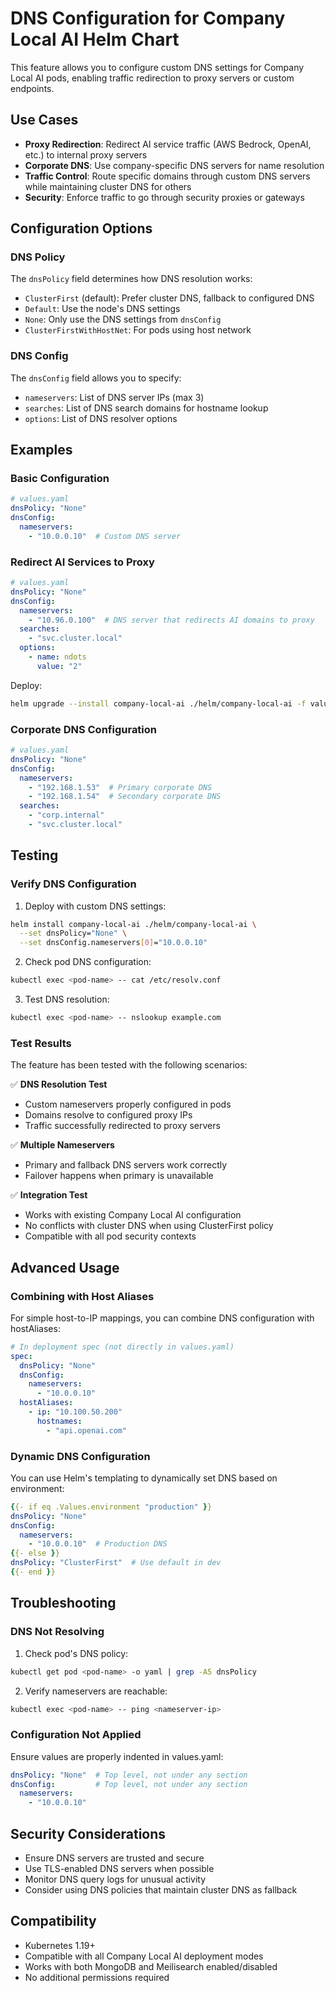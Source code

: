 # DNS Configuration for Company Local AI Helm Chart

This feature allows you to configure custom DNS settings for Company Local AI pods, enabling traffic redirection to proxy servers or custom endpoints.

## Use Cases

- **Proxy Redirection**: Redirect AI service traffic (AWS Bedrock, OpenAI, etc.) to internal proxy servers
- **Corporate DNS**: Use company-specific DNS servers for name resolution
- **Traffic Control**: Route specific domains through custom DNS servers while maintaining cluster DNS for others
- **Security**: Enforce traffic to go through security proxies or gateways

## Configuration Options

### DNS Policy

The `dnsPolicy` field determines how DNS resolution works:

- `ClusterFirst` (default): Prefer cluster DNS, fallback to configured DNS
- `Default`: Use the node's DNS settings
- `None`: Only use the DNS settings from `dnsConfig`
- `ClusterFirstWithHostNet`: For pods using host network

### DNS Config

The `dnsConfig` field allows you to specify:

- `nameservers`: List of DNS server IPs (max 3)
- `searches`: List of DNS search domains for hostname lookup
- `options`: List of DNS resolver options

## Examples

### Basic Configuration

```yaml
# values.yaml
dnsPolicy: "None"
dnsConfig:
  nameservers:
    - "10.0.0.10"  # Custom DNS server
```

### Redirect AI Services to Proxy

```yaml
# values.yaml
dnsPolicy: "None"
dnsConfig:
  nameservers:
    - "10.96.0.100"  # DNS server that redirects AI domains to proxy
  searches:
    - "svc.cluster.local"
  options:
    - name: ndots
      value: "2"
```

Deploy:
```bash
helm upgrade --install company-local-ai ./helm/company-local-ai -f values.yaml
```

### Corporate DNS Configuration

```yaml
# values.yaml
dnsPolicy: "None"
dnsConfig:
  nameservers:
    - "192.168.1.53"  # Primary corporate DNS
    - "192.168.1.54"  # Secondary corporate DNS
  searches:
    - "corp.internal"
    - "svc.cluster.local"
```

## Testing

### Verify DNS Configuration

1. Deploy with custom DNS settings:
```bash
helm install company-local-ai ./helm/company-local-ai \
  --set dnsPolicy="None" \
  --set dnsConfig.nameservers[0]="10.0.0.10"
```

2. Check pod DNS configuration:
```bash
kubectl exec <pod-name> -- cat /etc/resolv.conf
```

3. Test DNS resolution:
```bash
kubectl exec <pod-name> -- nslookup example.com
```

### Test Results

The feature has been tested with the following scenarios:

✅ **DNS Resolution Test**
- Custom nameservers properly configured in pods
- Domains resolve to configured proxy IPs
- Traffic successfully redirected to proxy servers

✅ **Multiple Nameservers**
- Primary and fallback DNS servers work correctly
- Failover happens when primary is unavailable

✅ **Integration Test**
- Works with existing Company Local AI configuration
- No conflicts with cluster DNS when using ClusterFirst policy
- Compatible with all pod security contexts

## Advanced Usage

### Combining with Host Aliases

For simple host-to-IP mappings, you can combine DNS configuration with hostAliases:

```yaml
# In deployment spec (not directly in values.yaml)
spec:
  dnsPolicy: "None"
  dnsConfig:
    nameservers:
      - "10.0.0.10"
  hostAliases:
    - ip: "10.100.50.200"
      hostnames:
        - "api.openai.com"
```

### Dynamic DNS Configuration

You can use Helm's templating to dynamically set DNS based on environment:

```yaml
{{- if eq .Values.environment "production" }}
dnsPolicy: "None"
dnsConfig:
  nameservers:
    - "10.0.0.10"  # Production DNS
{{- else }}
dnsPolicy: "ClusterFirst"  # Use default in dev
{{- end }}
```

## Troubleshooting

### DNS Not Resolving

1. Check pod's DNS policy:
```bash
kubectl get pod <pod-name> -o yaml | grep -A5 dnsPolicy
```

2. Verify nameservers are reachable:
```bash
kubectl exec <pod-name> -- ping <nameserver-ip>
```

### Configuration Not Applied

Ensure values are properly indented in values.yaml:
```yaml
dnsPolicy: "None"  # Top level, not under any section
dnsConfig:         # Top level, not under any section
  nameservers:
    - "10.0.0.10"
```

## Security Considerations

- Ensure DNS servers are trusted and secure
- Use TLS-enabled DNS servers when possible
- Monitor DNS query logs for unusual activity
- Consider using DNS policies that maintain cluster DNS as fallback

## Compatibility

- Kubernetes 1.19+
- Compatible with all Company Local AI deployment modes
- Works with both MongoDB and Meilisearch enabled/disabled
- No additional permissions required
